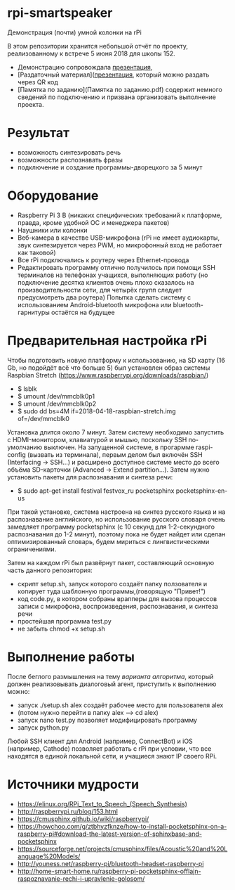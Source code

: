 # rpi-smartspeaker
Демонстрация (почти) умной колонки на rPi

В этом репозитории хранится небольшой отчёт по проекту, реализованному к встрече 5 июня 2018 для школы 152.
* Демонстрацию сопровождала [презентация](MAI_MSC_L1_EngineerIntro_demo.pdf),
* [Раздаточный материал]([презентация](MAI_MSC_L1_EngineerIntro_handout.pdf), который можно раздать через QR код
* [Памятка по заданию](Памятка по заданию.pdf) содержит немного сведений по подключению и призвана организовать выполнение проекта.

# Результат

* возможность синтезировать речь
* возможности распознавать фразы
* подключение и создание программы-дворецкого за 5 минут

# Оборудование

* Raspberry Pi 3 B (никаких специфических требований к платформе, правда, кроме удобной ОС и менеджера пакетов)
* Наушники или колонки
* Веб-камера в качестве USB-микрофона (rPi не имеет аудиокарты, звук синтезируется через PWM, но микрофонный вход не работает как таковой)
* Все rPi подключались к роутеру через Ethernet-провода
* Редактировать программу отлично получилось при помощи SSH терминалов на телефонах учащихся, выполняющих работу (но подключение десятка клиентов очень плохо сказалось на производительности сети, для четырёх групп следует предусмотреть два роутера)
Попытка сделать систему с использованием Android-bluetooth микрофона или bluetooth-гарнитуры остаётся на будущее

# Предварительная настройка rPi

Чтобы подготовить новую платформу к использованию, на SD карту (16 Gb, но подойдёт всё что больше 5) был установлен образ системы Raspbian Stretch (https://www.raspberrypi.org/downloads/raspbian/)
* $ lsblk
* $ umount /dev/mmcblk0p1
* $ umount /dev/mmcblk0p2
* $ sudo dd bs=4M if=2018-04-18-raspbian-stretch.img of=/dev/mmcblk0

Установка длится около 7 минут. Затем систему необходимо запустить с HDMI-монитором, клавиатурой и мышью, поскольку SSH по-умолчанию выключен. На запущенной системе, в прогармме raspi-config (вызвать из терминала), первым делом был включён SSH (Interfacing -> SSH...) и расширено доступное системе место до всего объёма SD-карточки (Advanced -> Extend partition...). Затем нужно установить пакеты для распознавания и синтеза речи:
* $ sudo apt-get install festival festvox_ru pocketsphinx pocketsphinx-en-us

При такой установке, система настроена на синтез русского языка и на распознавание английского, но использование русского словаря очень замедляет программу pocketsphinx (с 10 секунд для 1-2-секундного распознавания до 1-2 минут), поэтому пока не будет найдет или сделан оптимизированный словарь, будем мириться с лингвистическими ограничениями.

Затем на каждом rPi был развёрнут пакет, составляющий основную часть данного репозитория:
* скрипт setup.sh, запуск которого создаёт папку ползователя и копирует туда шаблонную программы,(говорящую "Привет!")
* код code.py, в котором собраны врапперы для вызова процессов записи с микрофона, воспроизведения, распознавания, и синтеза речи
* простейшая программа test.py
* не забыть chmod +x setup.sh

# Выполнение работы

После беглого размышления на тему *варианта алгоритма*, который должен реализовывать диалоговый агент, приступить к выполнению можно:
* запуск ./setup.sh alex создаёт рабочее место для пользователя alex
* (потом нужно перейти в папку alex --> cd alex)
* запуск nano test.py позволяет модифицировать программу
* запуск python.py

Любой SSH клиент для Android (например, ConnectBot) и iOS (например, Cathode) позволяет работать с rPi при условии, что все находятся в единой локальной сети, и учащиеся знают IP своего RPi.

# Источники мудрости
* https://elinux.org/RPi_Text_to_Speech_(Speech_Synthesis)
* http://raspberrypi.ru/blog/153.html
* https://cmusphinx.github.io/wiki/raspberrypi/
* https://howchoo.com/g/ztbhyzfknze/how-to-install-pocketsphinx-on-a-raspberry-pi#download-the-latest-version-of-sphinxbase-and-pocketsphinx
* https://sourceforge.net/projects/cmusphinx/files/Acoustic%20and%20Language%20Models/
* http://youness.net/raspberry-pi/bluetooth-headset-raspberry-pi
* http://home-smart-home.ru/raspberry-pi-pocketsphinx-offlajn-raspoznavanie-rechi-i-upravlenie-golosom/

